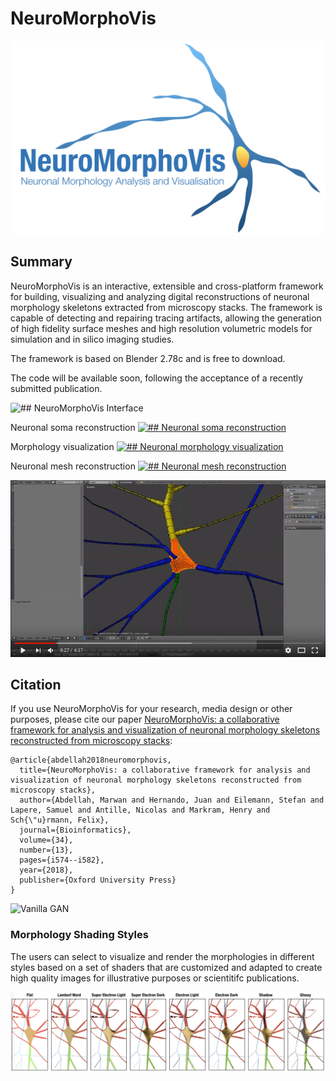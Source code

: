 # NeuroMorphoVis
![](images/nmv-logo.png "NeuroMorphoVis")

## Summary
NeuroMorphoVis is an interactive, extensible and cross-platform framework for building, 
visualizing and analyzing digital reconstructions of neuronal morphology skeletons extracted 
from microscopy stacks. The framework is capable of detecting and repairing tracing artifacts, 
allowing the generation of high fidelity surface meshes and high resolution volumetric models for simulation and in silico imaging studies.

The framework is based on Blender 2.78c and is free to download. 

The code will be available soon, following the acceptance of a recently submitted publication. 

![## NeuroMorphoVis Interface](https://raw.githubusercontent.com/marwan-abdellah/NeuroMorphoVis/master/images/neuromorphovis-interface.png?token=ABOF06dhIj1X0w9k1PaZS85B3uMm6Mrpks5bqljtwA%3D%3D)

Neuronal soma reconstruction 
[![## Neuronal soma reconstruction](https://raw.githubusercontent.com/marwan-abdellah/NeuroMorphoVis/master/images/soma-reconstruction.png?token=ABOF04k9F31wN5-jtWAHsiE9SPMlFOHKks5bqliCwA%3D%3D)](https://www.youtube.com/watch?v=v02HogkFODU)

Morphology visualization 
[![## Neuronal morphology visualization](https://raw.githubusercontent.com/marwan-abdellah/NeuroMorphoVis/master/images/morphology-reconstruction.png?token=ABOF02GEsx4wN532esd5LAyhcAvYtDbBks5bqli3wA%3D%3D)](https://www.youtube.com/watch?v=74PGirMx3ks&t=102s)

Neuronal mesh reconstruction 
[![## Neuronal mesh reconstruction](https://raw.githubusercontent.com/marwan-abdellah/NeuroMorphoVis/master/images/mesh-generation.png?token=ABOF01D3_z8hCR2A4nZaPPm0gdj9R1yDks5bqljHwA%3D%3D)](https://www.youtube.com/watch?v=oxCKwrZSV98&t=130s)

![](images/mesh-generation.png "Vanilla GAN")

## Citation
If you use NeuroMorphoVis for your research, media design or other purposes, please cite our paper [NeuroMorphoVis: a collaborative framework for analysis and visualization of neuronal morphology skeletons reconstructed from microscopy stacks](https://academic.oup.com/bioinformatics/article/34/13/i574/5045775):

```
@article{abdellah2018neuromorphovis,
  title={NeuroMorphoVis: a collaborative framework for analysis and visualization of neuronal morphology skeletons reconstructed from microscopy stacks},
  author={Abdellah, Marwan and Hernando, Juan and Eilemann, Stefan and Lapere, Samuel and Antille, Nicolas and Markram, Henry and Sch{\"u}rmann, Felix},
  journal={Bioinformatics},
  volume={34},
  number={13},
  pages={i574--i582},
  year={2018},
  publisher={Oxford University Press}
}
```


![](images/output.gif "Vanilla GAN")

### Morphology Shading Styles
The users can select to visualize and render the morphologies in different styles based on a set of shaders that are customized and adapted to create high quality images for illustrative purposes or scientitifc publications. 

![](images/morphology-shading-styles.png "Morphology Shading Styles")
